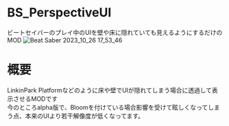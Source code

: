 # BS_PerspectiveUI
ビートセイバーのプレイ中のUIを壁や床に隠れていても見えるようにするだけのMOD
![Beat Saber 2023_10_26 17_53_46](https://github.com/scifiHerb/BS_PerspectiveUI/assets/109839172/d72976bf-ff58-4e12-8804-760515385c8e)

# 概要  
LinkinPark Platformなどのように床や壁でUIが隠れてしまう場合に透過して表示させるMODです  
今のところalpha版で、Bloomを付けている場合影響を受けて眩しくなってしまう点、本来のUIより若干解像度が低くなってます。  
